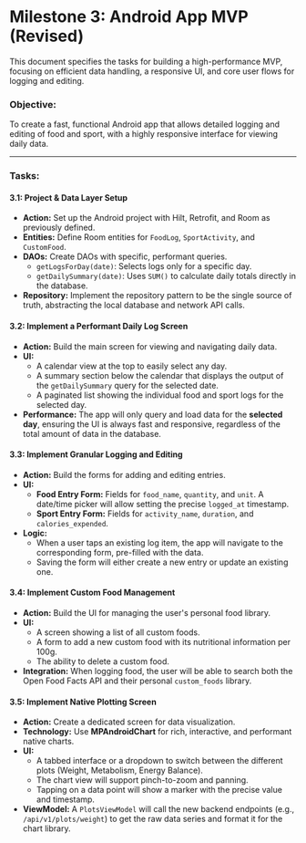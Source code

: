 # Milestone 3: Android App MVP (Revised)

This document specifies the tasks for building a high-performance MVP, focusing on efficient data handling, a responsive UI, and core user flows for logging and editing.

### **Objective:**
To create a fast, functional Android app that allows detailed logging and editing of food and sport, with a highly responsive interface for viewing daily data.

---

### **Tasks:**

#### 3.1: Project & Data Layer Setup
-   **Action:** Set up the Android project with Hilt, Retrofit, and Room as previously defined.
-   **Entities:** Define Room entities for `FoodLog`, `SportActivity`, and `CustomFood`.
-   **DAOs:** Create DAOs with specific, performant queries.
    -   `getLogsForDay(date)`: Selects logs only for a specific day.
    -   `getDailySummary(date)`: Uses `SUM()` to calculate daily totals directly in the database.
-   **Repository:** Implement the repository pattern to be the single source of truth, abstracting the local database and network API calls.

#### 3.2: Implement a Performant Daily Log Screen
-   **Action:** Build the main screen for viewing and navigating daily data.
-   **UI:**
    -   A calendar view at the top to easily select any day.
    -   A summary section below the calendar that displays the output of the `getDailySummary` query for the selected date.
    -   A paginated list showing the individual food and sport logs for the selected day.
-   **Performance:** The app will only query and load data for the **selected day**, ensuring the UI is always fast and responsive, regardless of the total amount of data in the database.

#### 3.3: Implement Granular Logging and Editing
-   **Action:** Build the forms for adding and editing entries.
-   **UI:**
    -   **Food Entry Form:** Fields for `food_name`, `quantity`, and `unit`. A date/time picker will allow setting the precise `logged_at` timestamp.
    -   **Sport Entry Form:** Fields for `activity_name`, `duration`, and `calories_expended`.
-   **Logic:**
    -   When a user taps an existing log item, the app will navigate to the corresponding form, pre-filled with the data.
    -   Saving the form will either create a new entry or update an existing one.

#### 3.4: Implement Custom Food Management
-   **Action:** Build the UI for managing the user's personal food library.
-   **UI:**
    -   A screen showing a list of all custom foods.
    -   A form to add a new custom food with its nutritional information per 100g.
    -   The ability to delete a custom food.
-   **Integration:** When logging food, the user will be able to search both the Open Food Facts API and their personal `custom_foods` library.

#### 3.5: Implement Native Plotting Screen
-   **Action:** Create a dedicated screen for data visualization.
-   **Technology:** Use **MPAndroidChart** for rich, interactive, and performant native charts.
-   **UI:**
    -   A tabbed interface or a dropdown to switch between the different plots (Weight, Metabolism, Energy Balance).
    -   The chart view will support pinch-to-zoom and panning.
    -   Tapping on a data point will show a marker with the precise value and timestamp.
-   **ViewModel:** A `PlotsViewModel` will call the new backend endpoints (e.g., `/api/v1/plots/weight`) to get the raw data series and format it for the chart library.